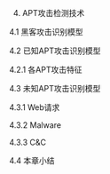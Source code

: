 4. APT攻击检测技术

4.1 黑客攻击识别模型

4.2 已知APT攻击识别模型

4.2.1 各APT攻击特征

4.3 未知APT攻击识别模型

4.3.1 Web请求

4.3.2 Malware

4.3.3 C&C

4.4 本章小结

